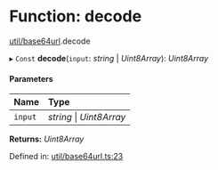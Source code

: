 # Function: decode

[util/base64url](../modules/util_base64url.md).decode

▸ `Const` **decode**(`input`: *string* \| *Uint8Array*): *Uint8Array*

#### Parameters

| Name | Type |
| :------ | :------ |
| `input` | *string* \| *Uint8Array* |

**Returns:** *Uint8Array*

Defined in: [util/base64url.ts:23](https://github.com/panva/jose/blob/v3.12.2/src/util/base64url.ts#L23)
